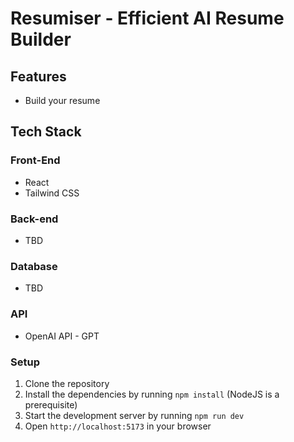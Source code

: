 # Resumiser - Efficient AI Resume Builder



## Features

* Build your resume

## Tech Stack

### Front-End
* React
* Tailwind CSS

### Back-end
* TBD

### Database
* TBD

### API
* OpenAI API - GPT

### Setup

1. Clone the repository
2. Install the dependencies by running `npm install` (NodeJS is a prerequisite)
3. Start the development server by running `npm run dev`
4. Open `http://localhost:5173` in your browser


